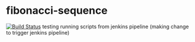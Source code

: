 # fibonacci-sequence
[![Build Status](http://ec2-3-94-172-36.compute-1.amazonaws.com/buildStatus/icon?job=fibonacci-sequence)](http://ec2-3-94-172-36.compute-1.amazonaws.com/job/fibonacci-sequence/)
testing running scripts from jenkins pipeline
(making change to trigger jenkins pipeline)
